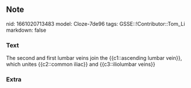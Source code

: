 ## Note
nid: 1661020713483
model: Cloze-7de96
tags: GSSE::!Contributor::Tom_Li
markdown: false

### Text
<div>
  The second and first lumbar veins join the {{c1::ascending lumbar
  vein}}, which unites {{c2::common iliac}} and {{c3::iliolumbar
  veins}}
</div>

### Extra

